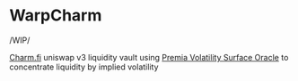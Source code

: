 # WarpCharm
/WIP/

[Charm.fi](https://charm.fi/) uniswap v3 liquidity vault using [Premia Volatility Surface Oracle](https://docs.premia.finance/pricing/implied-volatility/volatility-surface-oracle) to concentrate liquidity by implied volatility


